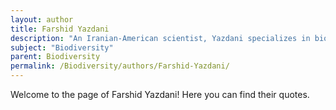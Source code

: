 ```yaml
---
layout: author
title: Farshid Yazdani
description: "An Iranian-American scientist, Yazdani specializes in biodiversity research. He has contributed to the understanding of various ecosystems and has been involved in conservation efforts, specifically in wetland habitats."
subject: "Biodiversity"
parent: Biodiversity
permalink: /Biodiversity/authors/Farshid-Yazdani/
---
```


Welcome to the page of Farshid Yazdani! Here you can find their quotes.

